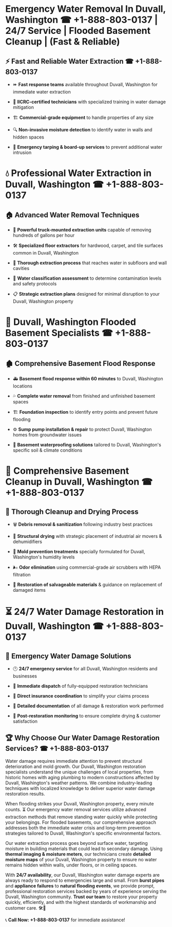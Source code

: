 # Emergency Water Removal In Duvall, Washington ☎ +1-888-803-0137 | 24/7 Service | Flooded Basement Cleanup | (Fast & Reliable)  

## ⚡ Fast and Reliable Water Extraction ☎ +1-888-803-0137  
- ⏩ **Fast response teams** available throughout Duvall, Washington for immediate water extraction  
- 🏅 **IICRC-certified technicians** with specialized training in water damage mitigation  
- 🏗️ **Commercial-grade equipment** to handle properties of any size  
- 🔍 **Non-invasive moisture detection** to identify water in walls and hidden spaces  
- 🛑 **Emergency tarping & board-up services** to prevent additional water intrusion  

# 💧 Professional Water Extraction in Duvall, Washington ☎ +1-888-803-0137  

## 🏠 Advanced Water Removal Techniques  
- 🚛 **Powerful truck-mounted extraction units** capable of removing hundreds of gallons per hour  
- 🛠️ **Specialized floor extractors** for hardwood, carpet, and tile surfaces common in Duvall, Washington  
- 📏 **Thorough extraction process** that reaches water in subfloors and wall cavities  
- 🧪 **Water classification assessment** to determine contamination levels and safety protocols  
- 📋 **Strategic extraction plans** designed for minimal disruption to your Duvall, Washington property  

# 🌊 Duvall, Washington Flooded Basement Specialists ☎ +1-888-803-0137  

## 🏚️ Comprehensive Basement Flood Response  
- 🚑 **Basement flood response within 60 minutes** to Duvall, Washington locations  
- 💦 **Complete water removal** from finished and unfinished basement spaces  
- 🏗️ **Foundation inspection** to identify entry points and prevent future flooding  
- ⚙️ **Sump pump installation & repair** to protect Duvall, Washington homes from groundwater issues  
- 🌱 **Basement waterproofing solutions** tailored to Duvall, Washington's specific soil & climate conditions  

# 🧹 Comprehensive Basement Cleanup in Duvall, Washington ☎ +1-888-803-0137  

## 🔄 Thorough Cleanup and Drying Process  
- 🗑️ **Debris removal & sanitization** following industry best practices  
- 💨 **Structural drying** with strategic placement of industrial air movers & dehumidifiers  
- 🦠 **Mold prevention treatments** specially formulated for Duvall, Washington's humidity levels  
- 🌬️ **Odor elimination** using commercial-grade air scrubbers with HEPA filtration  
- 🔧 **Restoration of salvageable materials** & guidance on replacement of damaged items  

# ⏳ 24/7 Water Damage Restoration in Duvall, Washington ☎ +1-888-803-0137  

## 🚀 Emergency Water Damage Solutions  
- 🕛 **24/7 emergency service** for all Duvall, Washington residents and businesses  
- 🚒 **Immediate dispatch** of fully-equipped restoration technicians  
- 🏦 **Direct insurance coordination** to simplify your claims process  
- 📜 **Detailed documentation** of all damage & restoration work performed  
- 🔎 **Post-restoration monitoring** to ensure complete drying & customer satisfaction  

## 🏆 Why Choose Our Water Damage Restoration Services? ☎ +1-888-803-0137  
Water damage requires immediate attention to prevent structural deterioration and mold growth. Our Duvall, Washington restoration specialists understand the unique challenges of local properties, from historic homes with aging plumbing to modern constructions affected by Duvall, Washington's weather patterns. We combine industry-leading techniques with localized knowledge to deliver superior water damage restoration results.  

When flooding strikes your Duvall, Washington property, every minute counts. ⏳ Our emergency water removal services utilize advanced extraction methods that remove standing water quickly while protecting your belongings. For flooded basements, our comprehensive approach addresses both the immediate water crisis and long-term prevention strategies tailored to Duvall, Washington's specific environmental factors.  

Our water extraction process goes beyond surface water, targeting moisture in building materials that could lead to secondary damage. Using **thermal imaging & moisture meters**, our technicians create **detailed moisture maps** of your Duvall, Washington property to ensure no water remains hidden within walls, under floors, or in ceiling spaces.  

With **24/7 availability**, our Duvall, Washington water damage experts are always ready to respond to emergencies large and small. From **burst pipes** and **appliance failures** to **natural flooding events**, we provide prompt, professional restoration services backed by years of experience serving the Duvall, Washington community. **Trust our team** to restore your property quickly, efficiently, and with the highest standards of workmanship and customer care. 🛠️💪  

📞 **Call Now: +1-888-803-0137** for immediate assistance!
